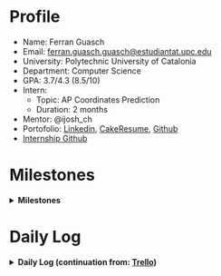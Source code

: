 # Profile
- Name: Ferran Guasch
- Email: [ferran.guasch.guasch@estudiantat.upc.edu](mailto:ferran.guasch.guasch@estudiantat.upc.edu "‌")
- University: Polytechnic University of Catalonia
- Department: Computer Science
- GPA: 3.7/4.3 (8.5/10)
- Intern:
  - Topic: AP Coordinates Prediction
  - Duration: 2 months
- Mentor: @ijosh_ch
- Portofolio: [Linkedin](%22%E2%80%8C%22 "‌"), [CakeResume](%22%E2%80%8C%22 "‌"), [Github](%22%E2%80%8C%22 "‌")
- [Internship Github](https://github.com/bmw-ece-ntust/internship/tree/2024-TEEP-26-Ferran "‌")


# Milestones
<details>
<summary><b> Milestones </b></summary>

## Initial Checklist
- [x] 2023/12/19: Read the [Internship Orientation](https://trello.com/c/PYVVgzTv) (Agree: **Yes/~~No~~**) 
- [] 2023/12/19: Join the [LINE group](https://line.me/ti/g/eu1WvNDT3o)
- [x] 2024/09/03: Join & create a new branch in [BMW Lab Github internship](https://github.com/bmw-ece-ntust/internship)
- [x] 2024/09/03: Find a thesis topic: AP Coordinates Prediction
- [x] 2024/09/03: Get a thesis advisor: Ian Joseph Chandra
</details>

# Daily Log
<details>
<summary><b> Daily Log (continuation from: <a href=https://trello.com/c/KghqVD22/232-20-%F0%9F%87%AA%F0%9F%87%B8-upc-ferran-topic>Trello</a>)</b></summary>

## 2024/03/14

</details>
